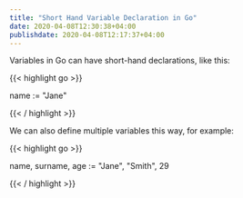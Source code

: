 ```yaml
---
title: "Short Hand Variable Declaration in Go"
date: 2020-04-08T12:30:38+04:00
publishdate: 2020-04-08T12:17:37+04:00
---
```


Variables in Go can have short-hand declarations, like this:

{{< highlight go >}}

name := "Jane"

{{< / highlight >}}

We can also define multiple variables this way, for example:

{{< highlight go >}}

name, surname, age := "Jane", "Smith", 29

{{< / highlight >}}
